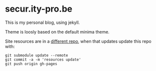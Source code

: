 # secur.ity-pro.be

This is my personal blog, using jekyll.

Theme is loosly based on the default minima theme. 

Site resources are in a [different repo](https://github.com/wknd/site-resources), when that updates update this repo with:
```
git submodule update --remote
git commit -a -m 'resources update'
git push origin gh-pages
```
